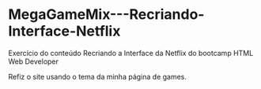 # MegaGameMix---Recriando-Interface-Netflix
Exercício do conteúdo Recriando a Interface da Netflix do bootcamp HTML Web Developer

Refiz o site usando o tema da minha página de games.

